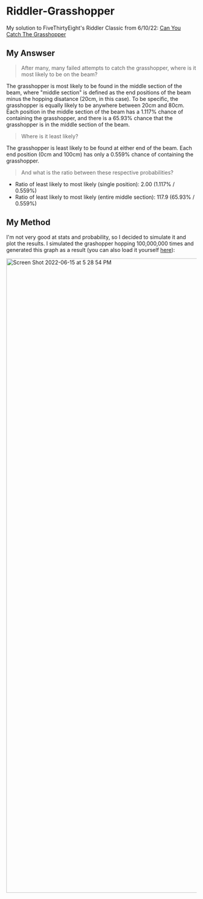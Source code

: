 # Riddler-Grasshopper
My solution to FiveThirtyEight's Riddler Classic from 6/10/22: [Can You Catch The Grasshopper](https://fivethirtyeight.com/features/can-you-catch-the-grasshopper/)

## My Answser
>After many, many failed attempts to catch the grasshopper, where is it most likely to be on the beam?

The grasshopper is most likely to be found in the middle section of the beam, where "middle section" is defined as the end positions of the beam minus the hopping disatance (20cm, in this case). To be specific, the grasshopper is equally likely to be anywhere between 20cm and 80cm. Each position in the middle section of the beam has a 1.117% chance of containing the grasshopper, and there is a 65.93% chance that the grasshopper is in the middle section of the beam.

>Where is it least likely?

The grasshopper is least likely to be found at either end of the beam. Each end position (0cm and 100cm) has only a 0.559% chance of containing the grasshopper.

>And what is the ratio between these respective probabilities?

- Ratio of least likely to most likely (single position): 2.00 (1.117% / 0.559%)
- Ratio of least likely to most likely (entire middle section): 117.9 (65.93% / 0.559%)

## My Method
I'm not very good at stats and probability, so I decided to simulate it and plot the results. I simulated the grashopper hopping 100,000,000 times and generated this graph as a result (you can also load it yourself [here](https://ksbowden.github.io/Riddler-Grasshopper/grasshopper.html)):

<img width="1680" alt="Screen Shot 2022-06-15 at 5 28 54 PM" src="https://user-images.githubusercontent.com/12500905/173933157-39d49f99-dd79-4d5b-9bd4-155ed5c59996.png">
